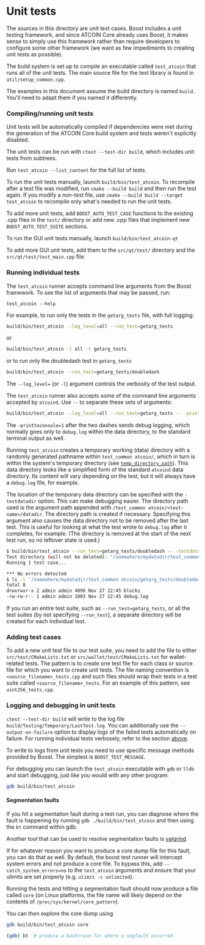 # Unit tests

The sources in this directory are unit test cases. Boost includes a
unit testing framework, and since ATCOIN Core already uses Boost, it makes
sense to simply use this framework rather than require developers to
configure some other framework (we want as few impediments to creating
unit tests as possible).

The build system is set up to compile an executable called `test_atcoin`
that runs all of the unit tests. The main source file for the test library is found in
`util/setup_common.cpp`.

The examples in this document assume the build directory is named
`build`. You'll need to adapt them if you named it differently.

### Compiling/running unit tests

Unit tests will be automatically compiled if dependencies were met
during the generation of the ATCOIN Core build system
and tests weren't explicitly disabled.

The unit tests can be run with `ctest --test-dir build`, which includes unit
tests from subtrees.

Run `test_atcoin --list_content` for the full list of tests.

To run the unit tests manually, launch `build/bin/test_atcoin`. To recompile
after a test file was modified, run `cmake --build build` and then run the test again. If you
modify a non-test file, use `cmake --build build --target test_atcoin` to recompile only what's needed
to run the unit tests.

To add more unit tests, add `BOOST_AUTO_TEST_CASE` functions to the existing
.cpp files in the `test/` directory or add new .cpp files that
implement new `BOOST_AUTO_TEST_SUITE` sections.

To run the GUI unit tests manually, launch `build/bin/test_atcoin-qt`

To add more GUI unit tests, add them to the `src/qt/test/` directory and
the `src/qt/test/test_main.cpp` file.

### Running individual tests

The `test_atcoin` runner accepts command line arguments from the Boost
framework. To see the list of arguments that may be passed, run:

```
test_atcoin --help
```

For example, to run only the tests in the `getarg_tests` file, with full logging:

```bash
build/bin/test_atcoin --log_level=all --run_test=getarg_tests
```

or

```bash
build/bin/test_atcoin -l all -t getarg_tests
```

or to run only the doubledash test in `getarg_tests`

```bash
build/bin/test_atcoin --run_test=getarg_tests/doubledash
```

The `--log_level=` (or `-l`) argument controls the verbosity of the test output.

The `test_atcoin` runner also accepts some of the command line arguments accepted by
`atcoind`. Use `--` to separate these sets of arguments:

```bash
build/bin/test_atcoin --log_level=all --run_test=getarg_tests -- -printtoconsole=1
```

The `-printtoconsole=1` after the two dashes sends debug logging, which
normally goes only to `debug.log` within the data directory, to the
standard terminal output as well.

Running `test_atcoin` creates a temporary working (data) directory with a randomly
generated pathname within `test_common atcoin/`, which in turn is within
the system's temporary directory (see
[`temp_directory_path`](https://en.cppreference.com/w/cpp/filesystem/temp_directory_path)).
This data directory looks like a simplified form of the standard `atcoind` data
directory. Its content will vary depending on the test, but it will always
have a `debug.log` file, for example.

The location of the temporary data directory can be specified with the
`-testdatadir` option. This can make debugging easier. The directory
path used is the argument path appended with
`/test_common atcoin/<test-name>/datadir`.
The directory path is created if necessary.
Specifying this argument also causes the data directory
not to be removed after the last test. This is useful for looking at
what the test wrote to `debug.log` after it completes, for example.
(The directory is removed at the start of the next test run,
so no leftover state is used.)

```bash
$ build/bin/test_atcoin --run_test=getarg_tests/doubledash -- -testdatadir=/somewhere/mydatadir
Test directory (will not be deleted): "/somewhere/mydatadir/test_common atcoin/getarg_tests/doubledash/datadir"
Running 1 test case...

*** No errors detected
$ ls -l '/somewhere/mydatadir/test_common atcoin/getarg_tests/doubledash/datadir'
total 8
drwxrwxr-x 2 admin admin 4096 Nov 27 22:45 blocks
-rw-rw-r-- 1 admin admin 1003 Nov 27 22:45 debug.log
```

If you run an entire test suite, such as `--run_test=getarg_tests`, or all the test suites
(by not specifying `--run_test`), a separate directory
will be created for each individual test.

### Adding test cases

To add a new unit test file to our test suite, you need
to add the file to either `src/test/CMakeLists.txt` or
`src/wallet/test/CMakeLists.txt` for wallet-related tests. The pattern is to create
one test file for each class or source file for which you want to create
unit tests. The file naming convention is `<source_filename>_tests.cpp`
and such files should wrap their tests in a test suite
called `<source_filename>_tests`. For an example of this pattern,
see `uint256_tests.cpp`.

### Logging and debugging in unit tests

`ctest --test-dir build` will write to the log file `build/Testing/Temporary/LastTest.log`. You can
additionally use the `--output-on-failure` option to display logs of the failed tests automatically
on failure. For running individual tests verbosely, refer to the section
[above](#running-individual-tests).

To write to logs from unit tests you need to use specific message methods
provided by Boost. The simplest is `BOOST_TEST_MESSAGE`.

For debugging you can launch the `test_atcoin` executable with `gdb` or `lldb` and
start debugging, just like you would with any other program:

```bash
gdb build/bin/test_atcoin
```

#### Segmentation faults

If you hit a segmentation fault during a test run, you can diagnose where the fault
is happening by running `gdb ./build/bin/test_atcoin` and then using the `bt` command
within gdb.

Another tool that can be used to resolve segmentation faults is
[valgrind](https://valgrind.org/).

If for whatever reason you want to produce a core dump file for this fault, you can do
that as well. By default, the boost test runner will intercept system errors and not
produce a core file. To bypass this, add `--catch_system_errors=no` to the
`test_atcoin` arguments and ensure that your ulimits are set properly (e.g. `ulimit -c
unlimited`).

Running the tests and hitting a segmentation fault should now produce a file called `core`
(on Linux platforms, the file name will likely depend on the contents of
`/proc/sys/kernel/core_pattern`).

You can then explore the core dump using
```bash
gdb build/bin/test_atcoin core

(gdb) bt  # produce a backtrace for where a segfault occurred
```
